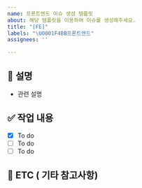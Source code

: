 ```yaml
---
name: 프론트엔드 이슈 생성 템플릿
about: 해당 템플릿을 이용하여 이슈를 생성해주세요.
title: "[FE]"
labels: "\U0001F4BB프론트엔드"
assignees: ''

---
```


## 📄 설명
 - 관련 설명

## ✅ 작업 내용
 - [X] To do
 - [ ] To do
 - [ ] To do

## 📎 ETC ( 기타 참고사항)
